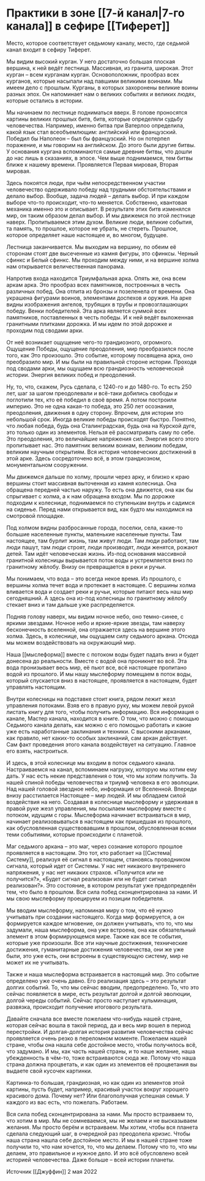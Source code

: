 # Практики в зоне [[7-й канал|7-го канала]] в сефире [[Тиферет]]

Место, которое соответствует седьмому каналу, место, где седьмой канал входит в сефиру Тиферет. 

Мы видим высокий курган. У него достаточно большая плоская вершина, к ней ведёт лестница. Массивная, из гранита, широкая. Этот курган – всем курганам курган. Основоположник, прообраз всех курганов, которые насыпали над павшими великими воинами. Мы имеем дело с прошлым. Курганы, в которых захоронены великие воины разных эпох. Он напоминает нам о великих событиях и великих людях, которые остались в истории. 

Мы начинаем по лестнице подниматься вверх. В голове проносятся картины великих прошлых битв, битв, которые определяли судьбу человечества. Например, именно битва при Ватерлоо определила, какой язык стал всеобъемлющим: английский или французский. Победил бы Наполеон – был бы французский. Но он потерпел поражение, и мы говорим на английском. До этого были другие битвы. У основания кургана вспоминаются самые древние битвы, что дошли до нас лишь в сказаниях, в эпосе. Чем выше поднимаемся, тем битвы ближе к нашему времени. Проявляется Первая мировая, Вторая мировая. 

Здесь покоятся люди, при чьём непосредственном участии человечество одерживало победу над трудными обстоятельствами и делало выбор. Вообще, задача людей – делать выбор. И при каждом выборе что-то происходит, что-то меняется. Собственно, квантовая механика именно это и описывает. В результате этих битв изменялся мир, он таким образом делал выбор. И мы движемся по этой лестнице наверх. Пропитываемся этим духом. Великие люди, великие события, та память, то прошлое, которое не убрать, не стереть. Прошлое, которое определяет наше настоящее и, во многом, будущее. 

Лестница заканчивается. Мы выходим на вершину, по обеим её сторонам стоят две высеченные из камня фигуры, это сфинксы. Черный сфинкс и Белый сфинкс. Мы проходим между ними, и на вершине холма нам открывается величественная панорама.

Напротив входа находится Триумфальная арка. Опять же, она всем аркам арка. Это прообраз всех памятников, построенных в честь различных побед. Она отлита из бронзы и позеленела от времени. Она украшена фигурами воинов, элементами доспехов и оружия. На арке видны изображения ангелов, трубящих в трубы и провозглашающих победу. Венки победителей. Эта арка является суммой всех памятников, поставленных в честь победы. И к ней ведёт выложенная гранитными плитками дорожка. И мы идем по этой дорожке и проходим под сводами арки. 

От неё возникает ощущение чего-то грандиозного, огромного. Ощущение Победы, ощущение преодоления, мир преобразился после того, как Это произошло. Это событие, которому посвящена арка, оно преобразило мир. И мы были на правильной стороне истории. Проходя под сводами арки, мы ощущаем всю грандиозность человеческой истории. Энергия великих побед и преодолений. 

Ну, то, что, скажем, Русь сделала, с 1240-го и до 1480-го. То есть 250 лет, шаг за шагом преодолевали и всё-таки добились свободы и поглотили тех, кто её победил в своё время. А потом построили империю. Это не одна какая-то победа, это 250 лет осознания, преодоления, движения в одну сторону. Впрочем, для истории это небольшой срок. Иногда великие победы происходят быстро. Понятно, что любая победа, будь она Сталинградская, будь она на Курской дуге, это только один из элементов. Нельзя её рассматривать саму по себе. Это преодоления, это величайшие напряжения сил. Энергия всего этого пропитывает нас. Это памятник великим воинам, великим победам, великим научным открытиям. Вся история человеческих достижений в этой арке. Здесь сосредоточено всё, в этом грандиозном, монументальном сооружении. 

Мы движемся дальше по холму, прошли через арку, и близко к краю вершины стоит массивная выточенная из камня колесница. Она обращена передней частью наружу. То есть она движется, она как бы спрыгивает с холма, а к нам обращена входом. Мы по дорожке подходим к колеснице, поднимаемся по ступенькам внутрь и садимся на сиденье. Перед нами открывается вид, как будто мы находимся на смотровой площадке. 

Под холмом видны разбросанные города, поселки, села, какие-то большие населенные пункты, маленькие населенные пункты. Там настоящее, там бурлит жизнь, там живут люди. Там люди работают, там люди пашут, там люди строят, люди производят, люди женятся, рожают детей. Там идёт человеческая жизнь. Из-под основания массивной гранитной колесницы вырывается поток воды и устремляется вниз по гранитному жёлобу. Внизу он превращается в реки и ручьи. 

Мы понимаем, что вода – это всегда некое время. Из прошлого, с вершины холма течет вода и протекает в настоящее. С вершины холма вливается вода и создает реки и ручьи, которые питают весь наш мир сегодняшний. А здесь она из-под колесницы по гранитному жёлобу стекает вниз и там дальше уже распределяется. 

Подняв голову наверх, мы видим ночное небо, оно темно-синее, с яркими звездами. Ночное небо и яркие-яркие звезды, там наверху бесконечность вселенной, она отражается здесь на вершине этого холма. Здесь, в колеснице, мы ощущаем силу седьмого аркана. Отсюда мы можем воздействовать на окружающий мир. 

Наша [[мыслеформа]] вместе с потоком воды будет падать вниз и будет донесена до реальности. Вместе с водой она проникнет во всё. Эта вода пронизывает весь мир, её пьют все, всё настоящее пропитано водой из прошлого. И мы нашу мыслеформу помещаем в поток воды, который спускается вниз в настоящее, проявляется в настоящем, будет управлять настоящим. 

Внутри колесницы на подставке стоит книга, рядом лежит жезл управления потоками. Взяв его в правую руку, мы можем левой рукой листать книгу для того, чтобы получить информацию. Вся информация о канале, Мастер канала, находится в книге. О том, что можно с помощью Седьмого канала делать, как можно с его помощью работать и какие уже есть наработанные заклинания и техники. С высокими арканами, как правило, нет каких-то особых заклинаний, сам аркан действует. Сам факт проведения этого канала воздействует на ситуацию. Главное его взять, настроиться. 

И здесь, в этой колеснице мы входим в поток седьмого канала. Настраиваемся на канал, вспоминаем нагрузку, которую мы хотим ему дать. У нас есть некие представления о том, что мы хотим получить. За нашей спиной победы человечества и триумф человека в его эволюции. Над нашей головой звездное небо, информация от Вселенной. Впереди внизу расстилается Настоящее – мир людей. И мы обладаем силой воздействия на него. Создавая в колеснице мыслеформу и удерживая в правой руке жезл управления, мы посылаем мыслеформу вместе с потоком, идущим с горы. Мыслеформа начинает встраиваться в мир, начинает реализовываться в настоящем как пришедшая из прошлого, как обусловленная существовавшим в прошлом, обусловленная всеми теми событиями, которые происходили с планетой. 

Маг седьмого аркана – это маг, через сознание которого прошлое проявляется в настоящем. Это тот, кто работает на [[Система|Систему]], реализуя её сигнал в настоящем, становясь проводником сигнала, который идет от Системы. У нас нет никакого внутреннего напряжения, у нас нет никаких страхов. «Получится или не получится?», «Будет сигнал реализован или не будет сигнал реализован?». Это состояние, в котором результат уже предопределён тем, что было в прошлом. Вся сила побед сконцентрирована за нами. И мы свою мыслеформу проецируем из позиции победителя. 

Мы вводим мыслеформу, напоминая миру о том, что её нужно учитывать при создании настоящего. Когда мир формируется, а он формируется каждое мгновение, он должен учитывать, что то, что мы задумали, наша мыслеформа, она уже встроена, она как обязательный элемент в этом формирующемся мире. Также как все те события, которые уже произошли. Все эти научные достижения, технические достижения, гуманитарные достижения человечества, они же уже были, это уже есть, они встроены в существующую систему, мир не может их не учитывать. 

Также и наша мыслеформа встраивается в настоящий мир. Это событие определено уже очень давно. Его реализация здесь – это результат долгих событий. То, что мы сейчас вводим, предопределено. То, что это сейчас появляется в мире, есть результат долгой и долгой эволюции, долгой череды событий. Сейчас просто наступает кульминация, развязка, происходит получение итогового результата.

Давайте сначала все вместе пожелаем что-нибудь нашей стране, которая сейчас вошла в такой период, да и весь мир вошел в период перестройки. И долгая-долгая история развития человечества сейчас проявляется очень резко в переломном моменте. Пожелаем нашей стране, чтобы она нашла себе достойное место, чтобы получилось всё, что задумано. И мы, как часть нашей страны, и то наше желание, наша убежденность в чём-то, тоже встраиваются сюда же. Потому что наша страна должна процветать, и как один из элементов её процветания вы выдаете свой кусочек картинки. 

Картинка-то большая, грандиозная, но как один из элементов этой картины, пусть будет, например, красивый участок вокруг хорошего красивого дома. Почему нет? Или благополучная успешная семья. У каждого из вас есть, что пожелать. Работаем. 

Вся сила побед сконцентрирована за нами. Мы просто встраиваем то, что хотим в мир. Мы не сомневаемся, мы не желаем и не высказываем желания. Мы просто берём и встраиваем. Мы хотим, чтобы вся планета сделала следующий шаг, в очередной раз преодолела кризис. Чтобы наша страна нашла себе достойное место. И мы в нашей стране тоже получили то, что нам хочется, то, что мы делаем. Потому что то, что мы делаем, это правильное и нужное дело. И это всё обусловлено всей историей человечества. Даже больше – всей истории планеты.

Источник [[Джуффин]] 2 мая 2022